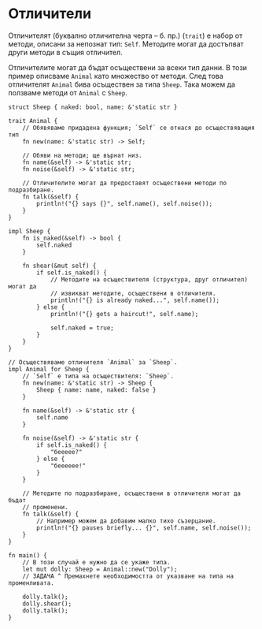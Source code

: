 # Отличители

Отличителят (буквално отличителна черта – б. пр.) (`trait`) е набор от методи,
описани за непознат тип: `Self`. Методите могат да достъпват други методи в същия
отличител.

Отличителите могат да бъдат осъществени за всеки тип данни. В този пример описваме
`Animal` като множество от методи. След това отличителят `Animal` бива осъществен за
типа `Sheep`. Така можем да ползваме методи от `Animal` с `Sheep`.

```rust,editable
struct Sheep { naked: bool, name: &'static str }

trait Animal {
    // Обявяваме придадена функция; `Self` се отнася до осъществяващия тип
    fn new(name: &'static str) -> Self;

    // Обяви на методи; ще върнат низ.
    fn name(&self) -> &'static str;
    fn noise(&self) -> &'static str;

    // Отличителите могат да предоставят осъществени методи по подразбиране.
    fn talk(&self) {
        println!("{} says {}", self.name(), self.noise());
    }
}

impl Sheep {
    fn is_naked(&self) -> bool {
        self.naked
    }

    fn shear(&mut self) {
        if self.is_naked() {
            // Методите на осъществителя (структура, друг отличител) могат да
            // извикват методите, осъществени в отличителя.
            println!("{} is already naked...", self.name());
        } else {
            println!("{} gets a haircut!", self.name);

            self.naked = true;
        }
    }
}

// Осъществяваме отличителя `Animal` за `Sheep`.
impl Animal for Sheep {
    // `Self` е типа на осъществителя: `Sheep`.
    fn new(name: &'static str) -> Sheep {
        Sheep { name: name, naked: false }
    }

    fn name(&self) -> &'static str {
        self.name
    }

    fn noise(&self) -> &'static str {
        if self.is_naked() {
            "беееее?"
        } else {
            "бееееее!"
        }
    }
    
    // Методите по подразбиране, осъществени в отличителя могат да бъдат
    // променени.
    fn talk(&self) {
        // Например можем да добавим малко тихо съзерцание.
        println!("{} pauses briefly... {}", self.name, self.noise());
    }
}

fn main() {
    // В този случай е нужно да се укаже типа.
    let mut dolly: Sheep = Animal::new("Dolly");
    // ЗАДАЧА ^ Премахнете необходимостта от указване на типа на променливата.

    dolly.talk();
    dolly.shear();
    dolly.talk();
}
```
